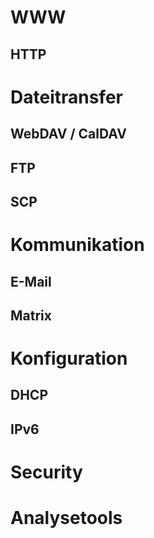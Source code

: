 # WWW
## HTTP
# Dateitransfer
## WebDAV / CalDAV
## FTP
## SCP

# Kommunikation
## E-Mail
## Matrix

# Konfiguration
## DHCP
## IPv6

# Security
# Analysetools